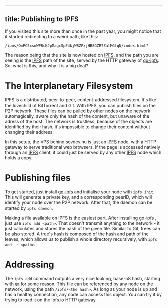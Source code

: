 -------------------------
title: Publishing to IPFS
-------------------------

If you visited this site more than once in the past year, you might notice
that it started redirecting to a weird path, like this:

```
/ipns/QmPCSxsoWPRcKJpMagcSpE4kjWBZPxjHB8GZR7ZatMGfqN/index.html?
```

The reason being that the site is now hosted on [IPFS], and the path
you are seeing is the [IPFS] path of the site, served by the HTTP gateway
of [go-ipfs]. So, what is this, and why it is a big deal?

<!-- TEASER -->

# The Interplanetary Filesystem

IPFS is a distributed, peer-to-peer, content-addressed filesystem. It's like
the lovechild of BitTorrent and Git. With IPFS, you can publish files on the
P2P network. These files can be pulled by other nodes on the network 
automagically, aware only the hash of the content, but unaware of the
adress of the host. The network is trustless, because of the objects are
identified by their hash, it's impossible to change their content without
changing their address.

In this setup, the VPS behind sevdev.hu is just an [IPFS] node, with a HTTP
gateway to serve traditional web browsers. If the page is accessed natively
through an [IPFS] client, it could just be served by any other [IPFS] node
which holds a copy.

# Publishing files

To get started, just install [go-ipfs] and initialise your node with
`ipfs init`. This will generate a private key, and a corresponding peerID,
which will identify your node over the P2P network. After that, the daemon
can be started by `ipfs daemon`.

Making a file available on IPFS is the easiest part. After installing
[go-ipfs] , just use `ipfs add <path>`. That doesn't transmit anything
to the network - it just calculates and stores the hash of the given
file. Similar to Git, trees can be also stored. A tree's hash is composed
of the hash and path of the leaves, which allows us to publish a whole
directory recursively, with `ipfs add -r <path>`.

# Addressing

The `ipfs add` command outputs a very nice looking, base-58 hash, starting
with `Qm` for some reason. This file can be referenced by any node on the
network, using the path `/ipfs/<the hash>`. As long as your node is up and
has a healthy connection, any node can access this object. You can try it
by trying to load it on the ipfs.io HTTP gateway.





[IPFS]: https://ipfs.io
[go-ipfs]: https://github.com/ipfs/go-ipfs

